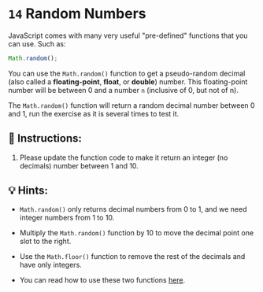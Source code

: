 # `14` Random Numbers

JavaScript comes with many very useful "pre-defined" functions that you can use. Such as:

```js
Math.random();
```

You can use the `Math.random()` function to get a pseudo-random decimal (also called a **floating-point**, **float**, or **double**) number. This floating-point number will be between 0 and a number `n` (inclusive of 0, but not of n).

The `Math.random()` function will return a random decimal number between 0 and 1, run the exercise as it is several times to test it.

## 📝 Instructions:

1. Please update the function code to make it return an integer (no decimals) number between 1 and 10.

## 💡 Hints:

+ `Math.random()` only returns decimal numbers from 0 to 1, and we need integer numbers from 1 to 10.

+ Multiply the `Math.random()` function by 10 to move the decimal point one slot to the right.

+ Use the `Math.floor()` function to remove the rest of the decimals and have only integers.

+ You can read how to use these two functions [here](https://www.w3schools.com/jsref/jsref_random.asp).

